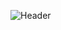 ![Header]([https://media3.giphy.com/media/20HHL9gfk3MoP8JAIp/giphy.gif?cid=790b76114614650a917feeecf6ba2a63223a61edc96e563c&rid=giphy.gif&ct=s](https://i.pinimg.com/originals/ab/1a/fe/ab1afebb2fe63ede8210d53253269e52.gif))

